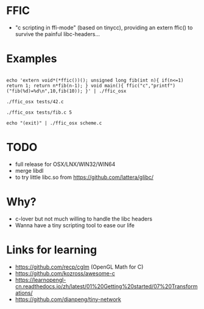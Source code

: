 # FFIC

* "c scripting in ffi-mode" (based on tinycc), providing an extern ffic() to survive the painful libc-headers...

# Examples

```

echo 'extern void*(*ffic())(); unsigned long fib(int n){ if(n<=1) return 1; return n*fib(n-1); } void main(){ ffic("c","printf")("fib(%d)=%d\n",10,fib(10)); }' | ./ffic_osx

./ffic_osx tests/42.c

./ffic_osx tests/fib.c 5

echo "(exit)" | ./ffic_osx scheme.c
```

# TODO

* full release for OSX/LNX/WIN32/WIN64
* merge libdl
* to try little libc.so from https://github.com/lattera/glibc/

# Why?

* c-lover but not much willing to handle the libc headers
* Wanna have a tiny scripting tool to ease our life

# Links for learning

* https://github.com/recp/cglm (OpenGL Math for C)
* https://github.com/kozross/awesome-c
* https://learnopengl-cn.readthedocs.io/zh/latest/01%20Getting%20started/07%20Transformations/
* https://github.com/dianpeng/tiny-network
